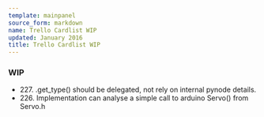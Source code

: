 ```yaml
---
template: mainpanel
source_form: markdown
name: Trello Cardlist WIP
updated: January 2016
title: Trello Cardlist WIP
---
```

### WIP

* 227\. .get_type() should be delegated, not rely on internal pynode details.
* 226\. Implementation can analyse a simple call to arduino Servo() from Servo.h
